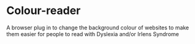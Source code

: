# Colour-reader
A browser plug in to change the background colour of websites to make them easier for people to read with Dyslexia and/or Irlens Syndrome
